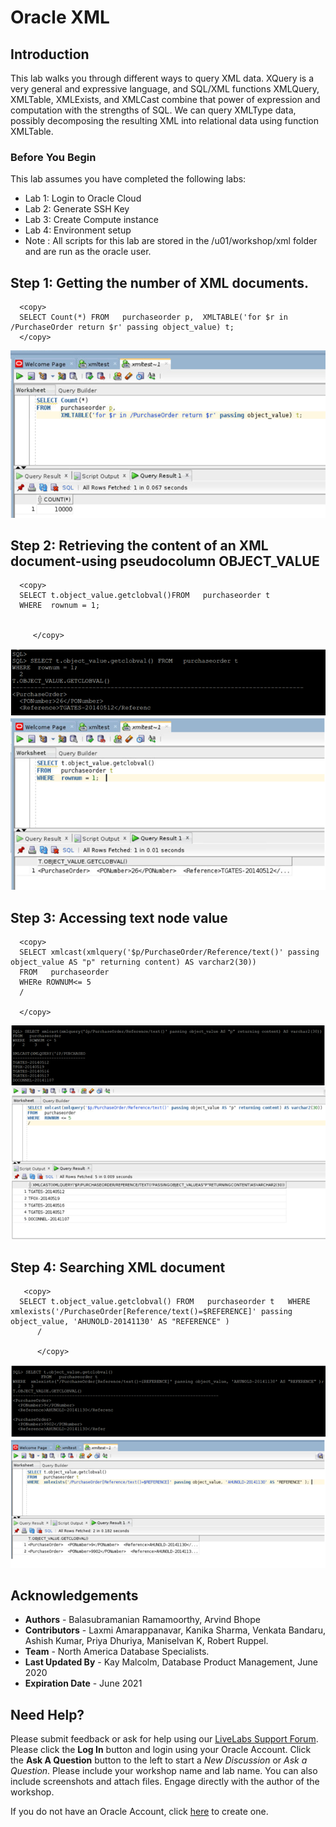 # Oracle XML 

## Introduction

 This lab walks you through different ways to query XML data. XQuery is a very general and expressive language, and SQL/XML functions XMLQuery, XMLTable, XMLExists, and XMLCast combine that power of expression and computation with the strengths of SQL.
 We can query XMLType data, possibly decomposing the resulting XML into relational data using function XMLTable.

### Before You Begin

This lab assumes you have completed the following labs:
- Lab 1:  Login to Oracle Cloud
- Lab 2:  Generate SSH Key
- Lab 3:  Create Compute instance 
- Lab 4:  Environment setup
- Note :  All scripts for this lab are stored in the /u01/workshop/xml folder and are run as the oracle user.

 
## **Step 1:** Getting the number of XML documents. 
   
````
  <copy>
  SELECT Count(*) FROM   purchaseorder p,  XMLTABLE('for $r in /PurchaseOrder return $r' passing object_value) t;
  </copy>
````
     
   ![](./images/xml_m1a.png " ")

## **Step 2:** Retrieving the content of an XML document-using pseudocolumn OBJECT_VALUE
    
  ````
    <copy>
    SELECT t.object_value.getclobval()FROM   purchaseorder t
    WHERE  rownum = 1;  

 
       </copy>
 ````
  ![](./images/xml_query_m2a.png " ")
  ![](./images/xml_m2a.png " ")

## **Step 3:**  Accessing text node value

  ````
    <copy>
    SELECT xmlcast(xmlquery('$p/PurchaseOrder/Reference/text()' passing object_value AS "p" returning content) AS varchar2(30))
    FROM   purchaseorder
    WHERe ROWNUM<= 5
    /

    </copy>
   ````

   ![](./images/xml_m4a.png " ")
   ![](./images/xml_query_meth4a.png " ")


## **Step 4:** Searching XML document
     
 ````
    <copy>
   SELECT t.object_value.getclobval() FROM   purchaseorder t   WHERE  xmlexists('/PurchaseOrder[Reference/text()=$REFERENCE]' passing    object_value, 'AHUNOLD-20141130' AS "REFERENCE" )
       /
       
       </copy>
  ````
  
     
    
  ![](./images/xml_query_meth5a.png " ")
  ![](./images/xml_m5a.png " ")
        

## Acknowledgements

- **Authors** - Balasubramanian Ramamoorthy, Arvind Bhope
- **Contributors** - Laxmi Amarappanavar, Kanika Sharma, Venkata Bandaru, Ashish Kumar, Priya Dhuriya, Maniselvan K, Robert Ruppel.
- **Team** - North America Database Specialists.
- **Last Updated By** - Kay Malcolm, Database Product Management, June 2020
- **Expiration Date** - June 2021   

## Need Help?
Please submit feedback or ask for help using our [LiveLabs Support Forum](https://community.oracle.com/tech/developers/categories/livelabsdiscussions). Please click the **Log In** button and login using your Oracle Account. Click the **Ask A Question** button to the left to start a *New Discussion* or *Ask a Question*.  Please include your workshop name and lab name.  You can also include screenshots and attach files.  Engage directly with the author of the workshop.

If you do not have an Oracle Account, click [here](https://profile.oracle.com/myprofile/account/create-account.jspx) to create one.
  


